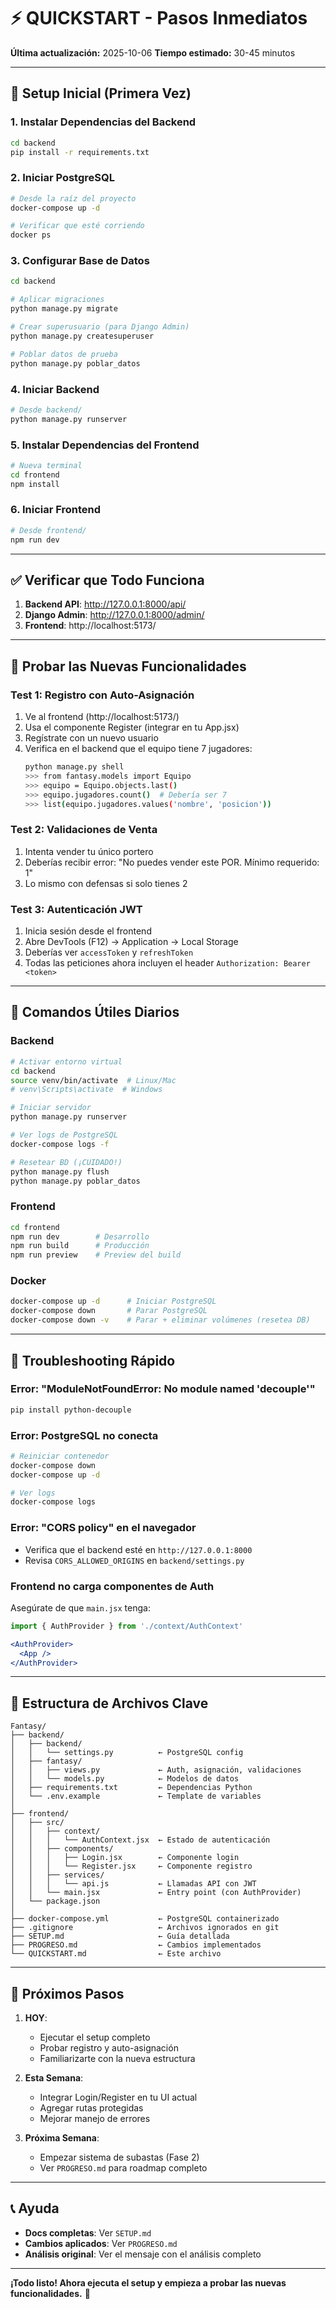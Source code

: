 # ⚡ QUICKSTART - Pasos Inmediatos

**Última actualización:** 2025-10-06
**Tiempo estimado:** 30-45 minutos

---

## 🚀 Setup Inicial (Primera Vez)

### 1. Instalar Dependencias del Backend
```bash
cd backend
pip install -r requirements.txt
```

### 2. Iniciar PostgreSQL
```bash
# Desde la raíz del proyecto
docker-compose up -d

# Verificar que esté corriendo
docker ps
```

### 3. Configurar Base de Datos
```bash
cd backend

# Aplicar migraciones
python manage.py migrate

# Crear superusuario (para Django Admin)
python manage.py createsuperuser

# Poblar datos de prueba
python manage.py poblar_datos
```

### 4. Iniciar Backend
```bash
# Desde backend/
python manage.py runserver
```

### 5. Instalar Dependencias del Frontend
```bash
# Nueva terminal
cd frontend
npm install
```

### 6. Iniciar Frontend
```bash
# Desde frontend/
npm run dev
```

---

## ✅ Verificar que Todo Funciona

1. **Backend API**: http://127.0.0.1:8000/api/
2. **Django Admin**: http://127.0.0.1:8000/admin/
3. **Frontend**: http://localhost:5173/

---

## 🧪 Probar las Nuevas Funcionalidades

### Test 1: Registro con Auto-Asignación
1. Ve al frontend (http://localhost:5173/)
2. Usa el componente Register (integrar en tu App.jsx)
3. Regístrate con un nuevo usuario
4. Verifica en el backend que el equipo tiene 7 jugadores:
   ```bash
   python manage.py shell
   >>> from fantasy.models import Equipo
   >>> equipo = Equipo.objects.last()
   >>> equipo.jugadores.count()  # Debería ser 7
   >>> list(equipo.jugadores.values('nombre', 'posicion'))
   ```

### Test 2: Validaciones de Venta
1. Intenta vender tu único portero
2. Deberías recibir error: "No puedes vender este POR. Mínimo requerido: 1"
3. Lo mismo con defensas si solo tienes 2

### Test 3: Autenticación JWT
1. Inicia sesión desde el frontend
2. Abre DevTools (F12) → Application → Local Storage
3. Deberías ver `accessToken` y `refreshToken`
4. Todas las peticiones ahora incluyen el header `Authorization: Bearer <token>`

---

## 🔧 Comandos Útiles Diarios

### Backend
```bash
# Activar entorno virtual
cd backend
source venv/bin/activate  # Linux/Mac
# venv\Scripts\activate  # Windows

# Iniciar servidor
python manage.py runserver

# Ver logs de PostgreSQL
docker-compose logs -f

# Resetear BD (¡CUIDADO!)
python manage.py flush
python manage.py poblar_datos
```

### Frontend
```bash
cd frontend
npm run dev        # Desarrollo
npm run build      # Producción
npm run preview    # Preview del build
```

### Docker
```bash
docker-compose up -d      # Iniciar PostgreSQL
docker-compose down       # Parar PostgreSQL
docker-compose down -v    # Parar + eliminar volúmenes (resetea DB)
```

---

## 🐛 Troubleshooting Rápido

### Error: "ModuleNotFoundError: No module named 'decouple'"
```bash
pip install python-decouple
```

### Error: PostgreSQL no conecta
```bash
# Reiniciar contenedor
docker-compose down
docker-compose up -d

# Ver logs
docker-compose logs
```

### Error: "CORS policy" en el navegador
- Verifica que el backend esté en `http://127.0.0.1:8000`
- Revisa `CORS_ALLOWED_ORIGINS` en `backend/settings.py`

### Frontend no carga componentes de Auth
Asegúrate de que `main.jsx` tenga:
```jsx
import { AuthProvider } from './context/AuthContext'

<AuthProvider>
  <App />
</AuthProvider>
```

---

## 📂 Estructura de Archivos Clave

```
Fantasy/
├── backend/
│   ├── backend/
│   │   └── settings.py          ← PostgreSQL config
│   ├── fantasy/
│   │   ├── views.py             ← Auth, asignación, validaciones
│   │   └── models.py            ← Modelos de datos
│   ├── requirements.txt         ← Dependencias Python
│   └── .env.example             ← Template de variables
│
├── frontend/
│   ├── src/
│   │   ├── context/
│   │   │   └── AuthContext.jsx  ← Estado de autenticación
│   │   ├── components/
│   │   │   ├── Login.jsx        ← Componente login
│   │   │   └── Register.jsx     ← Componente registro
│   │   ├── services/
│   │   │   └── api.js           ← Llamadas API con JWT
│   │   └── main.jsx             ← Entry point (con AuthProvider)
│   └── package.json
│
├── docker-compose.yml           ← PostgreSQL containerizado
├── .gitignore                   ← Archivos ignorados en git
├── SETUP.md                     ← Guía detallada
├── PROGRESO.md                  ← Cambios implementados
└── QUICKSTART.md                ← Este archivo
```

---

## 🎯 Próximos Pasos

1. **HOY**:
   - Ejecutar el setup completo
   - Probar registro y auto-asignación
   - Familiarizarte con la nueva estructura

2. **Esta Semana**:
   - Integrar Login/Register en tu UI actual
   - Agregar rutas protegidas
   - Mejorar manejo de errores

3. **Próxima Semana**:
   - Empezar sistema de subastas (Fase 2)
   - Ver `PROGRESO.md` para roadmap completo

---

## 📞 Ayuda

- **Docs completas**: Ver `SETUP.md`
- **Cambios aplicados**: Ver `PROGRESO.md`
- **Análisis original**: Ver el mensaje con el análisis completo

---

**¡Todo listo! Ahora ejecuta el setup y empieza a probar las nuevas funcionalidades.** 🎉
